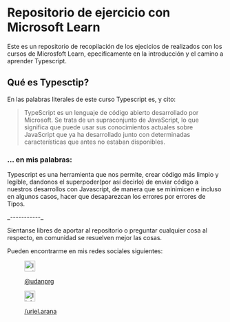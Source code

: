 # Repositorio de ejercicio con Microsoft Learn

Este es un repositorio de recopilación de los ejecicios de realizados con los cursos de Microsfoft Learn, epecificamente en la introducción y el camino a aprender Typescript.

## Qué es Typesctip?

En las palabras literales de este curso Typescript es, y cito:

> TypeScript es un lenguaje de código abierto desarrollado por Microsoft. Se trata de un supraconjunto de JavaScript, lo que significa que puede usar sus conocimientos actuales sobre JavaScript que ya ha desarrollado junto con determinadas características que antes no estaban disponibles.

### ... en mis palabras:

Typescript es una herramienta que nos permite, crear código más limpio y legible, dandonos el superpoder(por así decirlo) de enviar código a nuestros desarrollos con Javascript, de manera que se minimicen e incluso en algunos casos, hacer que desaparezcan los errores por errores de Tipos.

********\_********-----------********\_********

Sientanse libres de aportar al repositorio o preguntar cualquier cosa al respecto, en comunidad se resuelven mejor las cosas.

Pueden encontrarme en mis redes sociales siguientes:

<figure>
<img src="https://upload.wikimedia.org/wikipedia/commons/thumb/a/a5/Instagram_icon.png/600px-Instagram_icon.png" width="25" height="25" alt="instagram icon" />
<figcaption>

[@udanprg](https://www.instagram.com/udanprg/)

</figcaption>
</figure>

<figure>
<img src="https://cdn-icons-png.flaticon.com/512/174/174857.png" width="25" height="25" alt="linkedin icon" />
<figcaption>

[/uriel.arana](https://www.linkedin.com/in/urielarana/)

</figcaption>
</figure>


